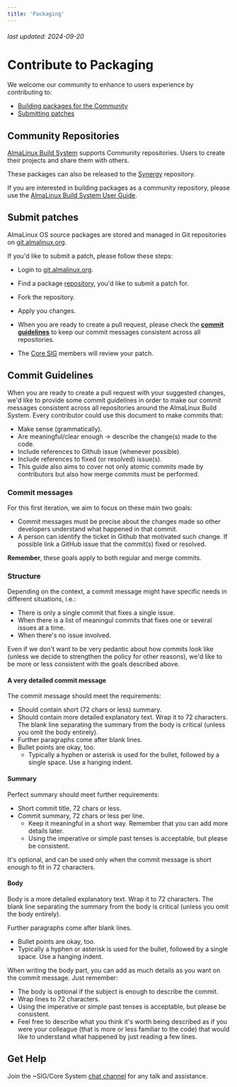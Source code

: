 ```yaml
---
title: 'Packaging'
---
```


###### last updated: 2024-09-20

# Contribute to Packaging

We welcome our community to enhance to users experience by contributing to:

* [Building packages for the Community](#community-repositories)
* [Submitting patches](#submit-patches)

## Community Repositories

[AlmaLinux Build System](/development/AlmaLinux-Build-System) supports Community repositories. Users to create their projects and share them with others. 

These packages can also be released to the [Synergy](/repos/Synergy) repository.

If you are interested in building packages as a community repository, please use the [AlmaLinux Build System User Guide](https://github.com/AlmaLinux/build-system/wiki/ALBS:-Guide-for-Authorised-Users#community-repositories).

## Submit patches 

AlmaLinux OS source packages are stored and managed in Git repositories on [git.almalinux.org](https://git.almalinux.org/).

If you'd like to submit a patch, please follow these steps: 

* Login to [git.almalinux.org](https://git.almalinux.org/).

* Find a package [repository](https://git.almalinux.org/explore/repos), you'd like to submit a patch for.

* Fork the repository.

* Apply you changes. 

* When you are ready to create a pull request, please check the **[commit guidelines](#commit-guidelines)** to keep our commit messages consistent across all repositories.

* The [Core SIG](/sigs/Core) members will review your patch.

## Commit Guidelines

When you are ready to create a pull request with your suggested changes, we'd like to provide some commit guidelines in order to make our commit messages consistent across all repositories around the AlmaLinux Build System. Every contributor could use this document to make commits that:
* Make sense (grammatically).
* Are meaningful/clear enough -> describe the change(s) made to the code.
* Include references to Github issue (whenever possible).
* Include references to fixed (or resolved) issue(s).
* This guide also aims to cover not only atomic commits made by contributors but also how merge commits must be performed.

### Commit messages
For this first iteration, we aim to focus on these main two goals:
* Commit messages must be precise about the changes made so other developers understand what happened in that commit.
* A person can identify the ticket in Github that motivated such change. If possible link a GitHub issue that the commit(s) fixed or resolved. 

**Remember**, these goals apply to both regular and merge commits.

### Structure
Depending on the context, a commit message might have specific needs in different situations, i.e.:

* There is only a single commit that fixes a single issue.
* When there is a list of meaningul commits that fixes one or several issues at a time.
* When there's no issue involved.

Even if we don't want to be very pedantic about how commits look like (unless we decide to strengthen the policy for other reasons), we'd like to be more or less consistent with the goals described above.

#### A very detailed commit message

The commit message should meet the requirements:
* Should contain short (72 chars or less) summary.
* Should contain more detailed explanatory text. Wrap it to 72 characters. The blank line separating the summary from the body is critical (unless you omit the body entirely).
* Further paragraphs come after blank lines.
* Bullet points are okay, too.
    * Typically a hyphen or asterisk is used for the bullet, followed by a single space. Use a hanging indent.

#### Summary

Perfect summary should meet further requirements: 
* Short commit title, 72 chars or less.
* Commit summary, 72 chars or less per line.
    * Keep it meaningful in a short way. Remember that you can add more details later.
    * Using the imperative or simple past tenses is acceptable, but please be consistent.

It's optional, and can be used only when the commit message is short enough to fit in 72 characters.

#### Body

Body is a more detailed explanatory text. Wrap it to 72 characters. The blank line separating the summary from the body is critical (unless you omit the body entirely).

Further paragraphs come after blank lines.

* Bullet points are okay, too.
* Typically a hyphen or asterisk is used for the bullet, followed by a single space. Use a hanging indent.

When writing the body part, you can add as much details as you want on the commit message. Just remember:
* The body is optional if the subject is enough to describe the commit.
* Wrap lines to 72 characters.
* Using the imperative or simple past tenses is acceptable, but please be consistent.
* Feel free to describe what you think it's worth being described as if you were your colleague (that is more or less familiar to the code) that would like to understand what happened by just reading a few lines.


## Get Help

Join the ~SIG/Core System [chat channel](https://chat.almalinux.org/almalinux/channels/sigcore) for any talk and assistance.

